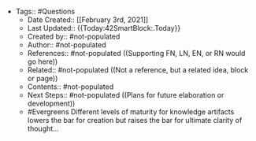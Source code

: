 - Tags:: #Questions
    - Date Created:: [[February 3rd, 2021]]
    - Last Updated:: {{Today:42SmartBlock:.Today}}
    - Created by:: #not-populated
    - Author:: #not-populated
    - References:: #not-populated ((Supporting FN, LN, EN, or RN would go here))
    - Related:: #not-populated ((Not a reference, but a related idea, block or page))
    - Contents:: #not-populated
    - Next Steps:: #not-populated ((Plans for future elaboration or development))
    - #Evergreens Different levels of maturity for knowledge artifacts lowers the bar for creation but raises the bar for ultimate clarity of thought...
